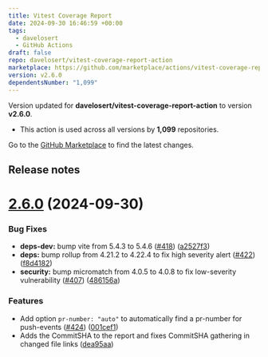 ```yaml
---
title: Vitest Coverage Report
date: 2024-09-30 16:46:59 +00:00
tags:
  - davelosert
  - GitHub Actions
draft: false
repo: davelosert/vitest-coverage-report-action
marketplace: https://github.com/marketplace/actions/vitest-coverage-report
version: v2.6.0
dependentsNumber: "1,099"
---
```



Version updated for **davelosert/vitest-coverage-report-action** to version **v2.6.0**.
- This action is used across all versions by **1,099** repositories.

Go to the [GitHub Marketplace](https://github.com/marketplace/actions/vitest-coverage-report) to find the latest changes.

## Release notes

# [2.6.0](https://github.com/davelosert/vitest-coverage-report-action/compare/v2.5.1...v2.6.0) (2024-09-30)


### Bug Fixes

* **deps-dev:** bump vite from 5.4.3 to 5.4.6 ([#418](https://github.com/davelosert/vitest-coverage-report-action/issues/418)) ([a2527f3](https://github.com/davelosert/vitest-coverage-report-action/commit/a2527f3b769f347522cbe9f0716ca0f27e3b077d))
* **deps:** bump rollup from 4.21.2 to 4.22.4 to fix high severity alert ([#422](https://github.com/davelosert/vitest-coverage-report-action/issues/422)) ([f8d4182](https://github.com/davelosert/vitest-coverage-report-action/commit/f8d41825615a3ab5b5231ce411222ef4cf029138))
* **security:** bump micromatch from 4.0.5 to 4.0.8 to fix low-severity vulnerability ([#407](https://github.com/davelosert/vitest-coverage-report-action/issues/407)) ([486156a](https://github.com/davelosert/vitest-coverage-report-action/commit/486156a94e9709df3eef1d6b37fcb50be3573452))


### Features

* Add option `pr-number: "auto"` to automatically find a pr-number for push-events ([#424](https://github.com/davelosert/vitest-coverage-report-action/issues/424)) ([001cef1](https://github.com/davelosert/vitest-coverage-report-action/commit/001cef1f472f80aa5ac22892b78deea96fc3e5b8))
* Adds the CommitSHA to the report and fixes CommitSHA gathering in changed file links ([dea95aa](https://github.com/davelosert/vitest-coverage-report-action/commit/dea95aa264242b62b8aaeff0595bb71775bb3378))




